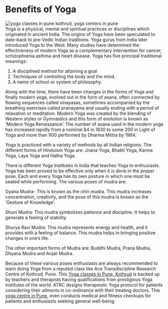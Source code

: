 # Benefits of Yoga
<img src="https://www.acehospitals.in/wp-content/uploads/2019/02/Yoga-768x461.jpg" alt="yoga classes in pune kothrud, yoga centers in pune"></img><br>
Yoga is a physical, mental and spiritual practices or disciplines which originated in ancient India. The origins of Yoga have been speculated to date-back to pre-Vedic Indian traditions. Yoga gurus from India later introduced Yoga to the West. Many studies have determined the effectiveness of modern Yoga as a complementary intervention for cancer, schizophrenia asthma and heart disease.
Yoga has five principal traditional meanings:
1)	A disciplined method for attaining a goal
2)	Techniques of controlling the body and the mind.
3)	A name of school or system of philosophy.

Along with the time, there have been changes in the forms of Yoga and finally modern yoga, evolved out in the form of asana, often connected by flowing sequences called vinayasas, sometimes accompanied by the breathing exercises called pranayama and usually ending with a period of relaxation or meditation. Modern Yoga was created by the blending of Western styles or Gymnastics and this form of evolution is known as ‘Modern Yoga Renaissance’. The number of asana used in the modern yoga has increased rapidly from a nominal 84 in 1830 to some 200 in Light of Yoga and more than 900 performed by Dharma Mittra by 1984.

Yoga is practiced with a variety of methods by all Indian religions. The different forms of Hinduism Yoga are: Jnana Yoga, Bhakti Yoga, Karma Yoga, Laya Yoga and Hatha Yoga.

There is different Yoga Institutes in India that teaches Yoga to enthusiasts. Yoga has been proved to be effective only when it is done in the proper pose. Each and every Yoga has its own posture in which one must be seated while performing. The various poses of mudra are: 

Gyana Mudra- This is known as the chin mudra. This mudra increases concentration, creativity, and the pose of this mudra is known as the ‘Gesture of Knowledge’.

Shuni Mudra: This mudra symbolizes patience and discipline. It helps to generate a feeling of stability.

Shurya Ravi Mudra: This mudra represents energy and health, and it provides with a feeling of balance. This mudra helps in bringing positive changes in one’s life.

The other important forms of Mudra are: Buddhi Mudra, Prana Mudra, Dhyana Mudra and Anjali Mudra.

Because of these various poses enthusiasts are always recommended to learn doing Yoga from a reputed class like Ace Transdiscipline Research Centre of Kothrud, Pune.  This <a href="https://www.acehospitals.in/service/yoga/">Yoga classes in Pune, Kothrud</a> is backed up by teachers and therapists having qualifications from prestigious Yoga institutes of the world. ATRC designs therapeutic Yoga protocol for patients considering their ailments in co-ordinance with their treating doctors.  This <a href="https://www.acehospitals.in/service/yoga/">yoga centre in Pune</a>, even conducts medical and fitness checkups for patients and enthusiasts seeking general well-being.


